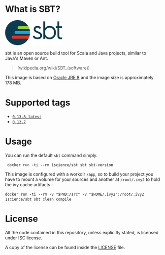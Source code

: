 # What is SBT?

![logo](https://raw.githubusercontent.com/1science/docker-sbt/latest/logo.png)

sbt is an open source build tool for Scala and Java projects, similar to Java's Maven or Ant.

> [wikipedia.org/wiki/SBT_(software))

This image is based on [Oracle JRE 8](https://github.com/1science/docker-java/tree/oracle-jre-8) and the image size is approximately 178 MB.


# Supported tags

-	[`0.13.8`, `latest`](https://github.com/1science/docker-sbt/tree/0.13.8)
-	[`0.13.7`](https://github.com/1science/docker-sbt/tree/0.13.7)


# Usage

You can run the default `sbt` command simply:

```
 docker run -ti --rm 1science/sbt sbt sbt-version 
```

This image is configured with a workdir `/app`, so to build your project you have to mount a volume for your sources and another at `/root/.ivy2` to hold the ivy cache artifacts :

```
docker run -ti --rm -v "$PWD:/src" -v "$HOME/.ivy2":/root/.ivy2 1science/sbt sbt clean compile
```


# License

All the code contained in this repository, unless explicitly stated, is
licensed under ISC license.

A copy of the license can be found inside the [LICENSE](LICENSE) file.